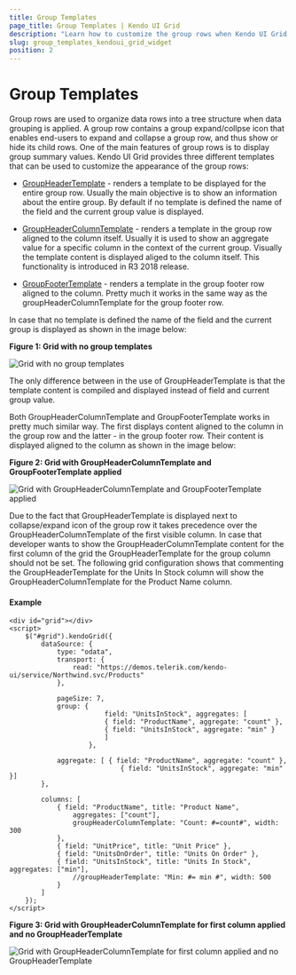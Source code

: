 ```yaml
---
title: Group Templates
page_title: Group Templates | Kendo UI Grid
description: "Learn how to customize the group rows when Kendo UI Grid data is grouped."
slug: group_templates_kendoui_grid_widget
position: 2
---
```


# Group Templates

Group rows are used to organize data rows into a tree structure when data grouping is applied. A group row contains a group expand/collpse icon that enables end-users to expand and collapse a group row, and thus show or hide its child rows. One of the main features of group rows is to display group summary values. Kendo UI Grid provides three different templates that can be used to customize the appearance of the group rows:

  - [GroupHeaderTemplate](https://docs.telerik.com/kendo-ui/api/javascript/ui/grid/configuration/columns.groupheadertemplate) - renders a template to be displayed for the entire group row. Usually the main objective is to show an information about the entire group. By default if no template is defined the name of the field and the current group value is displayed.

  - [GroupHeaderColumnTemplate](https://docs.telerik.com/kendo-ui/api/javascript/ui/grid/configuration/columns.groupheaderColumntemplate) - renders a template in the group row aligned to the column itself. Usually it is used to show an aggregate value for a specific column in the context of the current group. Visually the template content is displayed aliged to the column itself. This functionality is introduced in R3 2018 release.

  - [GroupFooterTemplate](https://docs.telerik.com/kendo-ui/api/javascript/ui/grid/configuration/columns.groupfootertemplate) - renders a template in the group footer row aligned to the column. Pretty much it works in the same way as the groupHeaderColumnTemplate for the group footer row.

In case that no template is defined the name of the field and the current group is displayed as shown in the image below:

**Figure 1: Grid with no group templates**

![Grid with no group templates](/controls/data-management/grid/grid-no-group-header-template.png)

The only difference between in the use of GroupHeaderTemplate is that the template content is compiled and displayed instead of field and current group value.

Both GroupHeaderColumnTemplate and GroupFooterTemplate works in pretty much similar way. The first displays content aligned to the column in the group row and the latter - in the group footer row. Their content is displayed aligned to the column as shown in the image below:

**Figure 2: Grid with GroupHeaderColumnTemplate and GroupFooterTemplate applied**

![Grid with GroupHeaderColumnTemplate and GroupFooterTemplate applied](/controls/data-management/grid/grid-group-header-column-template.png)

Due to the fact that GroupHeaderTemplate is displayed next to collapse/expand icon of the group row it takes precedence over the GroupHeaderColumnTemplate of the first visible column. In case that developer wants to show the GroupHeaderColumnTemplate content for the first column of the grid the GroupHeaderTemplate for the group column should not be set. The following grid configuration shows that commenting the GroupHeaderTemplate for the Units In Stock column will show the GroupHeaderColumnTemplate for the Product Name column.

#### Example

    <div id="grid"></div>
    <script>
        $("#grid").kendoGrid({
            dataSource: {
                type: "odata",
                transport: {
                    read: "https://demos.telerik.com/kendo-ui/service/Northwind.svc/Products"
                },

                pageSize: 7,
                group: {
                            field: "UnitsInStock", aggregates: [
                            { field: "ProductName", aggregate: "count" },
                            { field: "UnitsInStock", aggregate: "min" }
                            ]
                        },

                aggregate: [ { field: "ProductName", aggregate: "count" },
                                { field: "UnitsInStock", aggregate: "min" }]
            },

            columns: [
                { field: "ProductName", title: "Product Name",
                    aggregates: ["count"],
                    groupHeaderColumnTemplate: "Count: #=count#", width: 300
                },
                { field: "UnitPrice", title: "Unit Price" },
                { field: "UnitsOnOrder", title: "Units On Order" },
                { field: "UnitsInStock", title: "Units In Stock", aggregates: ["min"],
                    //groupHeaderTemplate: "Min: #= min #", width: 500
                }
            ]
        });
    </script>

**Figure 3: Grid with GroupHeaderColumnTemplate for first column applied and no GroupHeaderTemplate**

![Grid with GroupHeaderColumnTemplate for first column applied and no GroupHeaderTemplate](/controls/data-management/grid/grid-group-header-column-template-first-column.png)